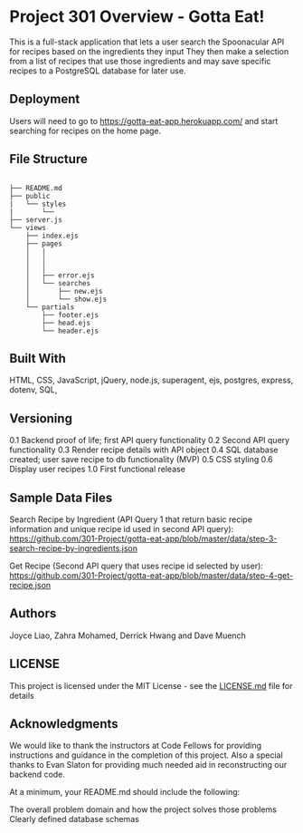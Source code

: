 # Project 301 Overview - Gotta Eat!
This is a full-stack application that lets a user search the Spoonacular API for recipes based on the ingredients they input They then make a selection from a list of recipes that use those ingredients and may save specific recipes to a PostgreSQL database for later use. 

## Deployment
Users will need to go to https://gotta-eat-app.herokuapp.com/ and start searching for recipes on the home page.

## File Structure

```

├── README.md
├── public
|   └── styles
|       └──
├── server.js
└── views
    ├── index.ejs
    ├── pages
    │   |
    │   │   
    │   │   
    │   ├── error.ejs
    │   └── searches
    │       ├── new.ejs
    │       └── show.ejs
    └── partials
        ├── footer.ejs
        ├── head.ejs
        └── header.ejs
```

## Built With
HTML, CSS, JavaScript, jQuery, node.js, superagent, ejs, postgres, express, dotenv, SQL, 

## Versioning
0.1 Backend proof of life; first API query functionality
0.2 Second API query functionality
0.3 Render recipe details with API object
0.4 SQL database created; user save recipe to db functionality (MVP)
0.5 CSS styling
0.6 Display user recipes
1.0 First functional release

## Sample Data Files
Search Recipe by Ingredient (API Query 1 that return basic recipe information and unique recipe id used in second API query): https://github.com/301-Project/gotta-eat-app/blob/master/data/step-3-search-recipe-by-ingredients.json

Get Recipe (Second API query that uses recipe id selected by user): https://github.com/301-Project/gotta-eat-app/blob/master/data/step-4-get-recipe.json

## Authors
Joyce Liao, Zahra Mohamed, Derrick Hwang and Dave Muench

## LICENSE
This project is licensed under the MIT License - see the [LICENSE.md](LICENSE.md) file for details

## Acknowledgments
We would like to thank the instructors at Code Fellows for providing instructions and guidance
in the completion of this project. Also a special thanks to Evan Slaton for providing much needed aid in reconstructing our backend code.

At a minimum, your README.md should include the following:

The overall problem domain and how the project solves those problems
Clearly defined database schemas
